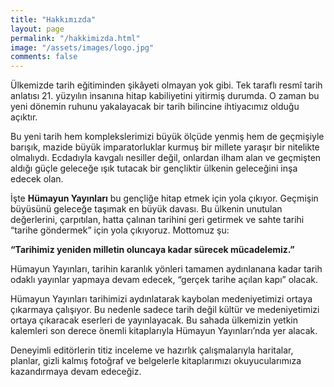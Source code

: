 ```yaml
---
title: "Hakkımızda"
layout: page
permalink: "/hakkimizda.html"
image: "/assets/images/logo.jpg"
comments: false
---
```


Ülkemizde tarih eğitiminden şikâyeti olmayan yok gibi. Tek taraflı resmî tarih anlatısı 21. yüzyılın insanına hitap kabiliyetini yitirmiş durumda. O zaman bu yeni dönemin ruhunu yakalayacak bir tarih bilincine ihtiyacımız olduğu açıktır.

Bu yeni tarih hem komplekslerimizi büyük ölçüde yenmiş hem de geçmişiyle barışık, mazide büyük imparatorluklar kurmuş bir millete yaraşır bir nitelikte olmalıydı. Ecdadıyla kavgalı nesiller değil, onlardan ilham alan ve geçmişten aldığı güçle geleceğe ışık tutacak bir gençliktir ülkenin geleceğini inşa edecek olan.

İşte **Hümayun Yayınları** bu gençliğe hitap etmek için yola çıkıyor. Geçmişin büyüsünü geleceğe taşımak en büyük davası. Bu ülkenin unutulan değerlerini, çarpıtılan, hatta çalınan tarihini geri getirmek ve sahte tarihi “tarihe göndermek” için yola çıkıyoruz.
Mottomuz şu:

**“Tarihimiz yeniden milletin oluncaya kadar sürecek mücadelemiz.”**

Hümayun Yayınları, tarihin karanlık yönleri tamamen aydınlanana kadar tarih odaklı yayınlar yapmaya devam edecek, “gerçek tarihe açılan kapı” olacak.

Hümayun Yayınları tarihimizi aydınlatarak kaybolan medeniyetimizi ortaya çıkarmaya çalışıyor. Bu nedenle sadece tarih değil kültür ve medeniyetimizi ortaya çıkaracak eserleri de yayınlayacak. Bu sahada ülkemizin yetkin kalemleri son derece önemli kitaplarıyla Hümayun Yayınları’nda yer alacak.

Deneyimli editörlerin titiz inceleme ve hazırlık çalışmalarıyla haritalar, planlar, gizli kalmış fotoğraf ve belgelerle kitaplarımızı okuyucularımıza kazandırmaya devam edeceğiz.